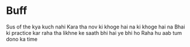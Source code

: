 # Buff
Sus of the kya kuch nahi Kara tha nov ki khoge hai na ki khoge hai na Bhai ki practice kar raha tha likhne ke saath bhi hai ye bhi ho Raha hu aab tum dono ka time 

